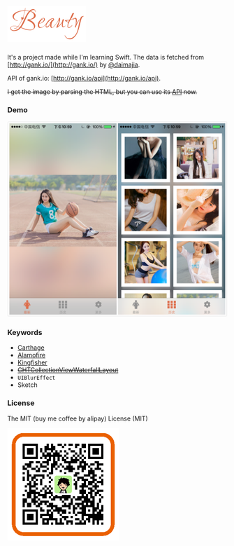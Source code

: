 # ![logo](./demos/logo.png)

It's a project made while I'm learning Swift. The data is fetched from [http://gank.io/](http://gank.io/) by [@daimajia](https://github.com/daimajia).

API of gank.io: [http://gank.io/api](http://gank.io/api).

~~I get the image by parsing the HTML, but you can use its [API](http://gank.io/api) now.~~

### Demo

![demo](./demos/demo.png)

### Keywords

* [Carthage](https://github.com/Carthage/Carthage)
* [Alamofire](https://github.com/Alamofire/Alamofire)
* [Kingfisher](https://github.com/onevcat/Kingfisher)
* ~~[CHTCollectionViewWaterfallLayout](https://github.com/chiahsien/CHTCollectionViewWaterfallLayout)~~
* `UIBlurEffect`
* Sketch

### License

The MIT (buy me coffee by alipay) License (MIT)

![alipay](./demos/alipay.png)

